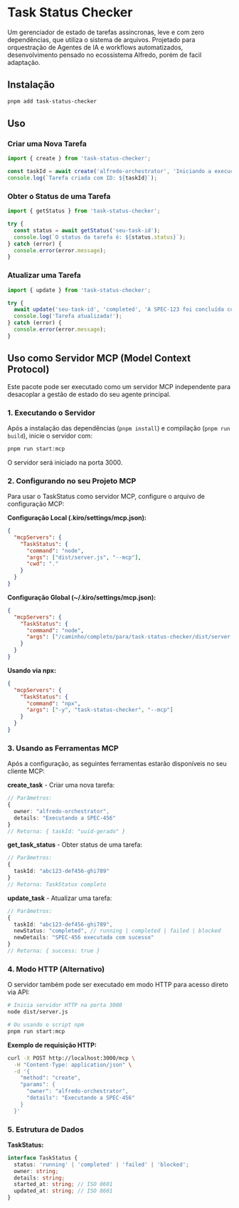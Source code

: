 # Task Status Checker

Um gerenciador de estado de tarefas assíncronas, leve e com zero dependências, que utiliza o sistema de arquivos. Projetado para orquestração de Agentes de IA e workflows automatizados, desenvolvimento pensado no ecossistema Alfredo, porém de facil adaptação.

## Instalação

```bash
pnpm add task-status-checker
```

## Uso

### Criar uma Nova Tarefa

```typescript
import { create } from 'task-status-checker';

const taskId = await create('alfredo-orchestrator', 'Iniciando a execução da SPEC-123');
console.log(`Tarefa criada com ID: ${taskId}`);
```

### Obter o Status de uma Tarefa

```typescript
import { getStatus } from 'task-status-checker';

try {
  const status = await getStatus('seu-task-id');
  console.log(`O status da tarefa é: ${status.status}`);
} catch (error) {
  console.error(error.message);
}
```

### Atualizar uma Tarefa

```typescript
import { update } from 'task-status-checker';

try {
  await update('seu-task-id', 'completed', 'A SPEC-123 foi concluída com sucesso.');
  console.log('Tarefa atualizada!');
} catch (error) {
  console.error(error.message);
}
```

## Uso como Servidor MCP (Model Context Protocol)

Este pacote pode ser executado como um servidor MCP independente para desacoplar a gestão de estado do seu agente principal.

### 1. Executando o Servidor

Após a instalação das dependências (`pnpm install`) e compilação (`pnpm run build`), inicie o servidor com:

```bash
pnpm run start:mcp
```

O servidor será iniciado na porta 3000.

### 2. Configurando no seu Projeto MCP

Para usar o TaskStatus como servidor MCP, configure o arquivo de configuração MCP:

**Configuração Local (.kiro/settings/mcp.json):**
```json
{
  "mcpServers": {
    "TaskStatus": {
      "command": "node",
      "args": ["dist/server.js", "--mcp"],
      "cwd": "."
    }
  }
}
```

**Configuração Global (~/.kiro/settings/mcp.json):**
```json
{
  "mcpServers": {
    "TaskStatus": {
      "command": "node",
      "args": ["/caminho/completo/para/task-status-checker/dist/server.js", "--mcp"]
    }
  }
}
```

**Usando via npx:**
```json
{
  "mcpServers": {
    "TaskStatus": {
      "command": "npx",
      "args": ["-y", "task-status-checker", "--mcp"]
    }
  }
}
```

### 3. Usando as Ferramentas MCP

Após a configuração, as seguintes ferramentas estarão disponíveis no seu cliente MCP:

**create_task** - Criar uma nova tarefa:
```typescript
// Parâmetros:
{
  owner: "alfredo-orchestrator",
  details: "Executando a SPEC-456"
}
// Retorna: { taskId: "uuid-gerado" }
```

**get_task_status** - Obter status de uma tarefa:
```typescript
// Parâmetros:
{
  taskId: "abc123-def456-ghi789"
}
// Retorna: TaskStatus completo
```

**update_task** - Atualizar uma tarefa:
```typescript
// Parâmetros:
{
  taskId: "abc123-def456-ghi789",
  newStatus: "completed", // running | completed | failed | blocked
  newDetails: "SPEC-456 executada com sucesso"
}
// Retorna: { success: true }
```

### 4. Modo HTTP (Alternativo)

O servidor também pode ser executado em modo HTTP para acesso direto via API:

```bash
# Inicia servidor HTTP na porta 3000
node dist/server.js

# Ou usando o script npm
pnpm run start:mcp
```

**Exemplo de requisição HTTP:**
```bash
curl -X POST http://localhost:3000/mcp \
  -H "Content-Type: application/json" \
  -d '{
    "method": "create",
    "params": {
      "owner": "alfredo-orchestrator",
      "details": "Executando a SPEC-456"
    }
  }'
```

### 5. Estrutura de Dados

**TaskStatus:**
```typescript
interface TaskStatus {
  status: 'running' | 'completed' | 'failed' | 'blocked';
  owner: string;
  details: string;
  started_at: string; // ISO 8601
  updated_at: string; // ISO 8601
}
```